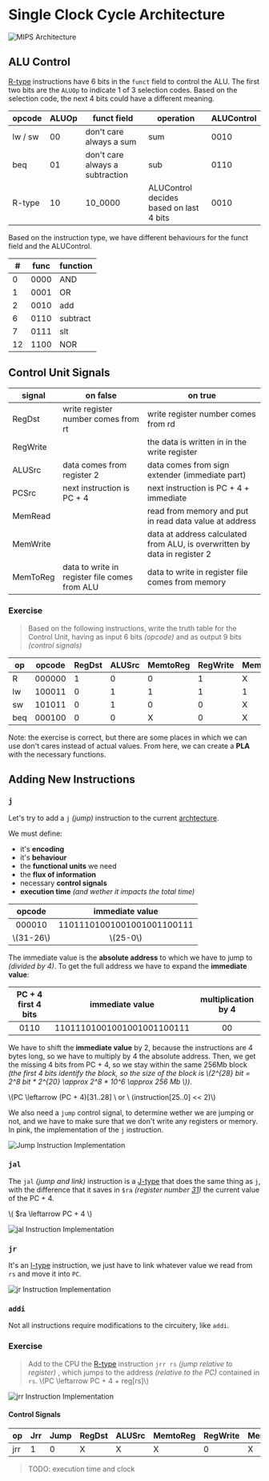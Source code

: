 # Single Clock Cycle Architecture

![MIPS Architecture](./mips-arch-1.svg)

## ALU Control

[R-type](./mips.md#r-type-instructions) instructions have 6 bits in the `funct` field to control the ALU. The first two bits are the `ALUOp` to indicate 1 of 3 selection codes. Based on the selection code, the next 4 bits could have a different meaning.

| opcode | ALUOp | funct field | operation | ALUControl |
|--|--|--|--|--|
| lw / sw | 00 | don't care <br/> always a sum | sum | 0010 |
| beq | 01 | don't care <br/> always a subtraction | sub | 0110 |
| R-type | 10 | 10_0000 | ALUControl decides <br/> based on last 4 bits | 0010 |

Based on the instruction type, we have different behaviours for the funct field and the ALUControl.

| # | func | function |
|--|--|--|
| 0 | 0000 | AND |
| 1 | 0001 | OR |
| 2 | 0010 | add |
| 6 | 0110 | subtract |
| 7 | 0111 | slt |
| 12 | 1100 | NOR |


## Control Unit Signals

| signal | on false | on true |
|--|--|--| 
| RegDst | write register number comes from rt | write register number comes from rd |
| RegWrite | | the data is written in in the write register |
| ALUSrc | data comes from register 2 | data comes from sign extender (immediate part) |
| PCSrc | next instruction is PC + 4 | next instruction is PC + 4 + immediate |
| MemRead | | read from memory and put in read data value at address | 
| MemWrite | | data at address calculated from ALU, is overwritten by data in register 2 |
| MemToReg | data to write in register file comes from ALU | data to write in register file comes from memory |

### Exercise

> Based on the following instructions, write the truth table for the Control Unit, having as input 6 bits _(opcode)_ and as output 9 bits _(control signals)_

| op | opcode | RegDst | ALUSrc | MemtoReg | RegWrite | MemRead | MemWrite | Branch | ALUOp |
|--|--|--|--|--|--|--|--|--|--|
| R | 000000 | 1 | 0 | 0 | 1 | X | 0 | 0 | 10 |
| lw | 100011 | 0 | 1 | 1 | 1 | 1 | 0 | 0 | 00 |
| sw | 101011 | 0 | 1 | 0 | 0 | X | 1 | 0 | 00 |
| beq | 000100 | 0 | 0 | X | 0 | X | 0 | 1 | 01 |

Note: the exercise is correct, but there are some places in which we can use don't cares instead of actual values. From here, we can create a **PLA** with the necessary functions.


## Adding New Instructions

### `j`

Let's try to add a `j` _(jump)_ instruction to the current [archtecture](#single-clock-cycle-architecture).

We must define:
- it's **encoding**
- it's **behaviour**
- the **functional units** we need 
- the **flux of information**
- necessary **control signals**
- **execution time** _(and wether it impacts the total time)_

| opcode | immediate value | 
|:--:|:--:|
| 000010 | 11011101001001001001100111 |
| \\(31-26\\) | \\(25-0\\) |

The immediate value is the **absolute address** to which we have to jump to _(divided by 4)_. To get the full address we have to expand the **immediate value**: 

| PC + 4 first 4 bits | immediate value | multiplication by 4 |
|:--:|:--:|:--:|
| 0110 | 11011101001001001001100111 | 00 |

We have to shift the **immediate value** by 2, because the instructions are 4 bytes long, so we have to multiply by 4 the absolute address. Then, we get the missing 4 bits from PC + 4, so we stay within the same 256Mb block _(the first 4 bits identify the block, so the size of the block is \\(2^{28} bit = 2^8 bit * 2^{20} \approx 2^8 * 10^6 \approx 256 Mb \\))_. 

\\(PC \leftarrow (PC + 4)[31..28] \\ or \\ (instruction[25..0] << 2)\\)

We also need a `jump` control signal, to determine wether we are jumping or not, and we have to make sure that we don't write any registers or memory. In pink, the implementation of the `j` instruction.

![Jump Instruction Implementation](./jump.svg)


### `jal`

The `jal` _(jump and link)_ instruction is a [J-type](./mips.md#j-type-instructions) that does the same thing as `j`, with the difference that it saves in `$ra` _(register number [31](./mips.md#registers))_ the current value of the PC + 4.

\\( $ra \leftarrow PC + 4 \\)

![jal Instruction Implementation](./jal.svg)


### `jr`

It's an [I-type](./mips.md#i-type-instructions) instruction, we just have to link whatever value we read from `rs` and move it into `PC`.

![jr Instruction Implementation](./jr.svg)


### `addi`

Not all instructions require modifications to the circuitery, like `addi`.


### Exercise 

> Add to the CPU the [R-type](./mips.md#r-type-instructions) instruction `jrr rs` _(jump relative to register)_ , which jumps to the address _(relative to the PC)_ contained in `rs`. \\(PC \leftarrow PC + 4 + reg[rs]\\)

![jrr Instruction Implementation](./jrr.svg)

#### Control Signals

| op | Jrr | Jump | RegDst | ALUSrc | MemtoReg | RegWrite | MemRead | MemWrite | Branch | ALUOp | 
|--|--|--|--|--|--|--|--|--|--|--|
| jrr | 1 | 0 | X | X | X | 0 | X | 0 | X | XX | 

> TODO: execution time and clock
